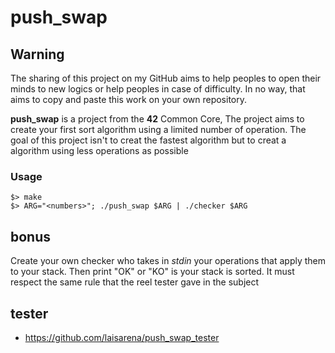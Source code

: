﻿# push_swap

## Warning 

The sharing of this project on my GitHub aims to help peoples to open their minds to new logics or help peoples in case of difficulty. In no way, that aims to copy and paste this work on your own repository.

**push_swap** is a project from the **42** Common Core, The project aims to create your first sort algorithm using a limited number of operation. The goal of this project isn't to creat the fastest algorithm but to creat a algorithm using less operations as possible 

### Usage

    $> make
    $> ARG="<numbers>"; ./push_swap $ARG | ./checker $ARG

## bonus

Create your own checker who takes in *stdin* your operations that apply them to your stack. Then print "OK" or "KO" is your stack is sorted. It must respect the same rule that the reel tester gave in the subject

## tester

-	https://github.com/laisarena/push_swap_tester
